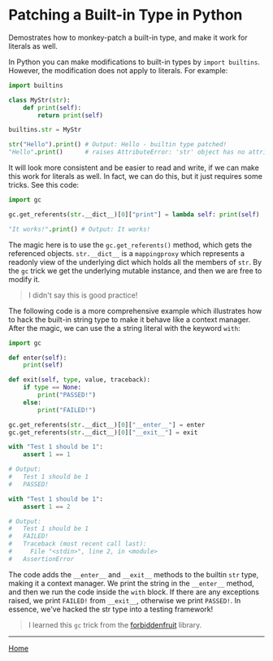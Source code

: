 # Patching a Built-in Type in Python

Demostrates how to monkey-patch a built-in type, and make it work for literals as well.

In Python you can make modifications to built-in types by `import builtins`. However, the modification does not apply to literals. For example:

```python
import builtins

class MyStr(str):
    def print(self):
        return print(self)

builtins.str = MyStr

str("Hello").print() # Output: Hello - builtin type patched!
"Hello".print()      # raises AttributeError: 'str' object has no attribute 'print' - not working for literals
```

It will look more consistent and be easier to read and write, if we can make this work for literals as well. In fact, we can do this, but it just requires some tricks. See this code:

```python
import gc

gc.get_referents(str.__dict__)[0]["print"] = lambda self: print(self)

"It works!".print() # Output: It works!

```

The magic here is to use the `gc.get_referents()` method, which gets the referenced objects. `str.__dict__` is a `mappingproxy` which represents a readonly view of the underlying dict which holds all the members of `str`. By the `gc` trick we get the underlying mutable instance, and then we are free to modify it.

> I didn't say this is good practice!

The following code is a more comprehensive example which illustrates how to hack the built-in string type to make it behave like a context manager. After the magic, we can use the a string literal with the keyword `with`:

```python
import gc

def enter(self):
    print(self)

def exit(self, type, value, traceback):
    if type == None:
        print("PASSED!")
    else:
        print("FAILED!")

gc.get_referents(str.__dict__)[0]["__enter__"] = enter
gc.get_referents(str.__dict__)[0]["__exit__"] = exit

with "Test 1 should be 1":
    assert 1 == 1

# Output:
#   Test 1 should be 1
#   PASSED!

with "Test 1 should be 1":
    assert 1 == 2

# Output:
#   Test 1 should be 1
#   FAILED!
#   Traceback (most recent call last):
#     File "<stdin>", line 2, in <module>
#   AssertionError
```

The code adds the `__enter__` and `__exit__` methods to the builtin `str` type, making it a context manager. We print the string in the `__enter__` method, and then we run the code inside the `with` block. If there are any exceptions raised, we print `FAILED!` from `__exit__`, otherwise we print `PASSED!`. In essence, we've hacked the str type into a testing framework!

> I learned this `gc` trick from the [forbiddenfruit](https://github.com/clarete/forbiddenfruit) library.

---
[Home](../../../../../README.md)